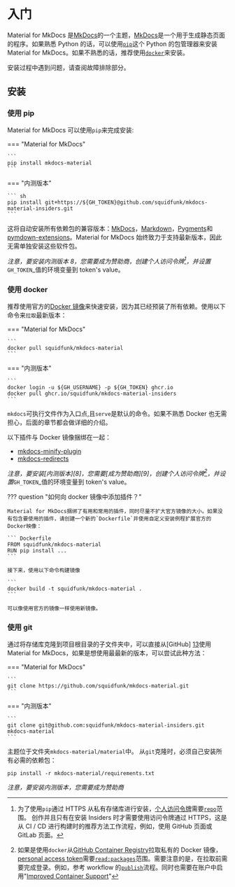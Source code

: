 # 入门

Material for MkDocs 是[MkDocs][1]的一个主题，[MkDocs][1]是一个用于生成静态页面的程序。如果熟悉 Python 的话，可以使用[`pip`][2]这个 Python 的包管理器来安装 Material for MkDocs。如果不熟悉的话，推荐使用[`docker`][3]来安装。

安装过程中遇到问题，请查阅故障排除部分。

[1]: https://www.mkdocs.org
[2]: #pip
[3]: #docker

## 安装

### 使用 pip

Material for MkDocs 可以使用`pip`来完成安装:

=== "Material for MkDocs"

    ```
    pip install mkdocs-material
    ```

=== "内测版本"

    ``` sh
    pip install git+https://${GH_TOKEN}@github.com/squidfunk/mkdocs-material-insiders.git
    ```

这将自动安装所有依赖包的兼容版本：[MkDocs][1]，[Markdown][5]，[Pygments][6]和[pymdown-extensions][7]。Material for MkDocs 始终致力于支持最新版本，因此无需单独安装这些软件包。

_注意，要安装内测版本 8，您需要成为赞助商，创建个人访问令牌[^1]，并设置_`GH_TOKEN`\_值的环境变量到 token's value。

[^1]: 为了使用`pip`通过 HTTPS 从私有存储库进行安装，[个人访问令牌][14]需要[`repo`][15]范围。 创作并且只有在安装 Insiders 时才需要使用访问令牌通过 HTTPS，这是从 CI / CD 进行构建时的推荐方法工作流程，例如，使用 GitHub 页面或 GitLab 页面。

[5]: https://python-markdown.github.io/
[6]: https://pygments.org/
[7]: https://facelessuser.github.io/pymdown-extensions/

### 使用 docker

推荐使用官方的[Docker 镜像][10]来快速安装，因为其已经预装了所有依赖。使用以下命令来`拉取`最新版本：

=== "Material for MkDocs"

    ```
    docker pull squidfunk/mkdocs-material
    ```

=== "内测版本"

    ```
    docker login -u ${GH_USERNAME} -p ${GH_TOKEN} ghcr.io
    docker pull ghcr.io/squidfunk/mkdocs-material-insiders
    ```

`mkdocs`可执行文件作为入口点,且`serve`是默认的命令。如果不熟悉 Docker 也无需担心，后面的章节都会做详细的介绍。

以下插件与 Docker 镜像捆绑在一起：

- [mkdocs-minify-plugin][11]
- [mkdocs-redirects][12]

_注意，要安装[内测版本][8]，您需要[成为赞助商][9]，创建个人访问令牌[^2]，并设置_`GH_TOKEN`\_值的环境变量到 token's value。

[^2]: 如果是使用`docker`从[GitHub Container Registry][18]拉取私有的 Docker 镜像，[personal access token][14]需要[`read:packages`][15]范围。需要注意的是，在拉取前需要完成登录。例如，参考 workflow 的[`publish`][19]流程。同时也需要在账户中启用"[Improved Container Support][20]"

[10]: https://hub.docker.com/r/squidfunk/mkdocs-material/
[11]: https://github.com/byrnereese/mkdocs-minify-plugin
[12]: https://github.com/datarobot/mkdocs-redirects

??? question "如何向 docker 镜像中添加插件？"

    Material for MkDocs捆绑了有用和常用的插件，同时尽量不扩大官方镜像的大小。如果没有包含要使用的插件，请创建一个新的`Dockerfile`并使用自定义安装例程扩展官方的Docker映像：

    ``` Dockerfile
    FROM squidfunk/mkdocs-material
    RUN pip install ...
    ```

    接下来，使用以下命令构建镜像

    ```
    docker build -t squidfunk/mkdocs-material .
    ```

    可以像使用官方的镜像一样使用新镜像。

### 使用 git

通过将存储库克隆到项目根目录的子文件夹中，可以直接从[GitHub] [13]使用 Material for MkDocs，如果是想使用最最新的版本，可以尝试此种方法：

=== "Material for MkDocs"

    ```
    git clone https://github.com/squidfunk/mkdocs-material.git
    ```

=== "内测版本"

    ```
    git clone git@github.com:squidfunk/mkdocs-material-insiders.git mkdocs-material
    ```

主题位于文件夹`mkdocs-material/material`中。 从`git`克隆时，必须自己安装所有必需的依赖包：

```
pip install -r mkdocs-material/requirements.txt
```

_注意，要安装内测版本，您需要成为赞助商_

[13]: https://github.com/squidfunk/mkdocs-material
[14]: https://docs.github.com/en/github/authenticating-to-github/creating-a-personal-access-token
[15]: https://docs.github.com/en/developers/apps/scopes-for-oauth-apps#available-scopes
[18]: https://docs.github.com/en/free-pro-team@latest/packages/getting-started-with-github-container-registry/about-github-container-registry
[19]: https://github.com/squidfunk/mkdocs-material/blob/master/.github/workflows/publish.yml
[20]: https://docs.github.com/en/free-pro-team@latest/packages/guides/enabling-improved-container-support
